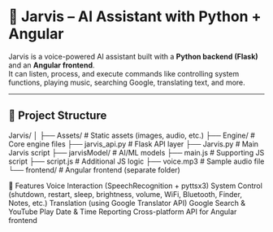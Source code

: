# 🤖 Jarvis – AI Assistant with Python + Angular

Jarvis is a voice-powered AI assistant built with a **Python backend (Flask)** and an **Angular frontend**.  
It can listen, process, and execute commands like controlling system functions, playing music, searching Google, translating text, and more.

---

## 📂 Project Structure

Jarvis/
│
├── Assets/ # Static assets (images, audio, etc.)
├── Engine/ # Core engine files
├── jarvis_api.py # Flask API layer
├── Jarvis.py # Main Jarvis script
├── jarvisModel/ # AI/ML models
├── main.js # Supporting JS script
├── script.js # Additional JS logic
├── voice.mp3 # Sample audio file
└── frontend/ # Angular frontend (separate folder)

🎤 Features
Voice Interaction (SpeechRecognition + pyttsx3)
System Control (shutdown, restart, sleep, brightness, volume, WiFi, Bluetooth, Finder, Notes, etc.)
Translation (using Google Translator API)
Google Search & YouTube Play
Date & Time Reporting
Cross-platform API for Angular frontend


